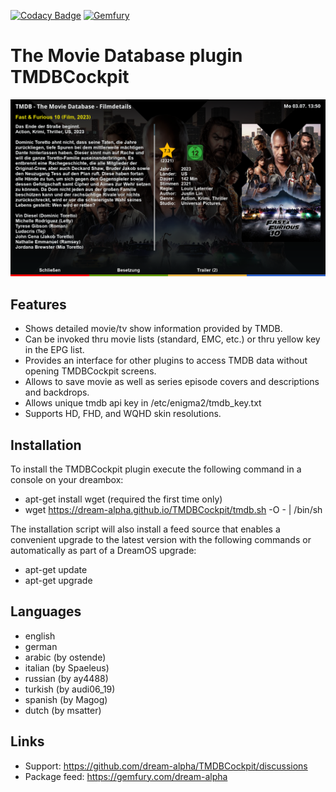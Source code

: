 [![Codacy Badge](https://app.codacy.com/project/badge/Grade/495cf6fc5be8434ca7b493ff88724433)](https://www.codacy.com/gh/dream-alpha/TMDBCockpit/dashboard?utm_source=github.com&amp;utm_medium=referral&amp;utm_content=dream-alpha/tmdb&amp;utm_campaign=Badge_Grade)
[![Gemfury](https://badge.fury.io/fp/gemfury.svg)](https://gemfury.com/f/partner)

# The Movie Database plugin TMDBCockpit
![Screenshot](tmdb.png)
## Features
- Shows detailed movie/tv show information provided by TMDB.
- Can be invoked thru movie lists (standard, EMC, etc.) or thru yellow key in the EPG list.
- Provides an interface for other plugins to access TMDB data without opening TMDBCockpit screens.
- Allows to save movie as well as series episode covers and descriptions and backdrops.
- Allows unique tmdb api key in /etc/enigma2/tmdb_key.txt
- Supports HD, FHD, and WQHD skin resolutions.

## Installation
To install the TMDBCockpit plugin execute the following command in a console on your dreambox:
- apt-get install wget (required the first time only)
- wget https://dream-alpha.github.io/TMDBCockpit/tmdb.sh -O - | /bin/sh

The installation script will also install a feed source that enables a convenient upgrade to the latest version with the following commands or automatically as part of a DreamOS upgrade:
- apt-get update
- apt-get upgrade

## Languages
- english
- german
- arabic  (by ostende)
- italian (by Spaeleus)
- russian (by ay4488)
- turkish (by audi06_19)
- spanish (by Magog)
- dutch   (by msatter)

## Links
- Support: https://github.com/dream-alpha/TMDBCockpit/discussions
- Package feed: https://gemfury.com/dream-alpha
